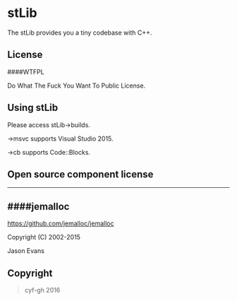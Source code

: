 # stLib
The stLib provides you a tiny codebase with C++.

## License
####WTFPL

Do What The Fuck You Want To Public License.

## Using stLib
Please access stLib->builds.

->msvc supports Visual Studio 2015.

->cb   supports Code::Blocks.

## Open source component license

---
####jemalloc
---
https://github.com/jemalloc/jemalloc

Copyright (C) 2002-2015 

Jason Evans

## Copyright
> cyf-gh 2016
